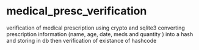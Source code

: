 # medical_presc_verification
verification of medical prescription using crypto and sqlite3 
converting prescription information (name, age, date, meds and quantity ) into a hash and storing in db 
then verification of existance of hashcode
